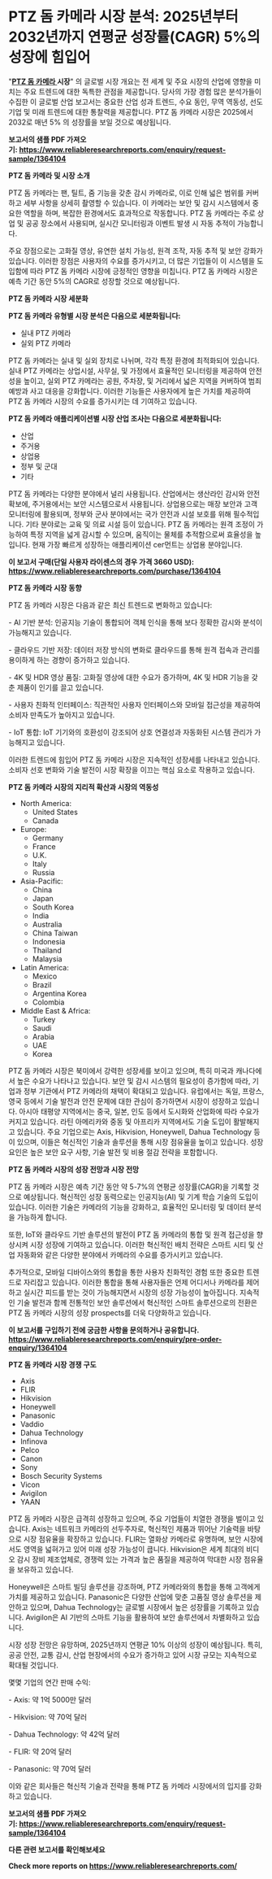 <p><h1>PTZ 돔 카메라 시장 분석: 2025년부터 2032년까지 연평균 성장률(CAGR) 5%의 성장에 힘입어</h1></p><p>"<strong><a href="https://www.reliableresearchreports.com/global-ptz-dome-camera-market-r1364104?utm_campaign=105&utm_medium=7&utm_source=Github&utm_content=ia&utm_term=03032025&utm_id=ptz-dome-camera">PTZ 돔 카메라&nbsp;</a></strong><strong>시장</strong>" 의 글로벌 시장 개요는 전 세계 및 주요 시장의 산업에 영향을 미치는 주요 트렌드에 대한 독특한 관점을 제공합니다. 당사의 가장 경험 많은 분석가들이 수집한 이 글로벌 산업 보고서는 중요한 산업 성과 트렌드, 수요 동인, 무역 역동성, 선도 기업 및 미래 트렌드에 대한 통찰력을 제공합니다. PTZ 돔 카메라 시장은 2025에서 2032로 매년 5% 의 성장률을 보일 것으로 예상됩니다.&nbsp;</p>
<p><strong>보고서의 샘플 PDF 가져오기:&nbsp;<a href="https://www.reliableresearchreports.com/enquiry/request-sample/1364104?utm_campaign=105&utm_medium=7&utm_source=Github&utm_content=ia&utm_term=03032025&utm_id=ptz-dome-camera">https://www.reliableresearchreports.com/enquiry/request-sample/1364104</a></strong></p>
<p><strong>PTZ 돔 카메라 및 시장 소개</strong></p>
<p><p>PTZ 돔 카메라는 팬, 틸트, 줌 기능을 갖춘 감시 카메라로, 이로 인해 넓은 범위를 커버하고 세부 사항을 상세히 촬영할 수 있습니다. 이 카메라는 보안 및 감시 시스템에서 중요한 역할을 하며, 복잡한 환경에서도 효과적으로 작동합니다. PTZ 돔 카메라는 주로 상업 및 공공 장소에서 사용되며, 실시간 모니터링과 이벤트 발생 시 자동 추적이 가능합니다. </p><p>주요 장점으로는 고화질 영상, 유연한 설치 가능성, 원격 조작, 자동 추적 및 보안 강화가 있습니다. 이러한 장점은 사용자의 수요를 증가시키고, 더 많은 기업들이 이 시스템을 도입함에 따라 PTZ 돔 카메라 시장에 긍정적인 영향을 미칩니다. PTZ 돔 카메라 시장은 예측 기간 동안 5%의 CAGR로 성장할 것으로 예상됩니다.</p></p>
<p><strong>PTZ 돔 카메라 시장 세분화</strong></p>
<p><strong>PTZ 돔 카메라 유형별 시장 분석은 다음으로 세분화됩니다:</strong></p>
<p><ul><li>실내 PTZ 카메라</li><li>실외 PTZ 카메라</li></ul></p>
<p><p>PTZ 돔 카메라는 실내 및 실외 장치로 나뉘며, 각각 특정 환경에 최적화되어 있습니다. 실내 PTZ 카메라는 상업시설, 사무실, 및 가정에서 효율적인 모니터링을 제공하여 안전성을 높이고, 실외 PTZ 카메라는 공원, 주차장, 및 거리에서 넓은 지역을 커버하여 범죄 예방과 사고 대응을 강화합니다. 이러한 기능들은 사용자에게 높은 가치를 제공하여 PTZ 돔 카메라 시장의 수요를 증가시키는 데 기여하고 있습니다.</p></p>
<p><strong>PTZ 돔 카메라 애플리케이션별 시장 산업 조사는 다음으로 세분화됩니다:</strong></p>
<p><ul><li>산업</li><li>주거용</li><li>상업용</li><li>정부 및 군대</li><li>기타</li></ul></p>
<p><p>PTZ 돔 카메라는 다양한 분야에서 널리 사용됩니다. 산업에서는 생산라인 감시와 안전 확보에, 주거용에서는 보안 시스템으로서 사용됩니다. 상업용으로는 매장 보안과 고객 모니터링에 활용되며, 정부와 군사 분야에서는 국가 안전과 시설 보호를 위해 필수적입니다. 기타 분야로는 교육 및 의료 시설 등이 있습니다. PTZ 돔 카메라는 원격 조정이 가능하여 특정 지역을 넓게 감시할 수 있으며, 움직이는 물체를 추적함으로써 효율성을 높입니다. 현재 가장 빠르게 성장하는 애플리케이션 сег먼트는 상업용 분야입니다.</p></p>
<p><strong>이 보고서 구매(단일 사용자 라이센스의 경우 가격 3660 USD): <a href="https://www.reliableresearchreports.com/purchase/1364104?utm_campaign=105&utm_medium=7&utm_source=Github&utm_content=ia&utm_term=03032025&utm_id=ptz-dome-camera">https://www.reliableresearchreports.com/purchase/1364104</a></strong></p>
<p><strong>PTZ 돔 카메라 시장 동향</strong></p>
<p><p>PTZ 돔 카메라 시장은 다음과 같은 최신 트렌드로 변화하고 있습니다:</p><p>- AI 기반 분석: 인공지능 기술이 통합되어 객체 인식을 통해 보다 정확한 감시와 분석이 가능해지고 있습니다.  </p><p>- 클라우드 기반 저장: 데이터 저장 방식의 변화로 클라우드를 통해 원격 접속과 관리를 용이하게 하는 경향이 증가하고 있습니다.  </p><p>- 4K 및 HDR 영상 품질: 고화질 영상에 대한 수요가 증가하며, 4K 및 HDR 기능을 갖춘 제품이 인기를 끌고 있습니다.  </p><p>- 사용자 친화적 인터페이스: 직관적인 사용자 인터페이스와 모바일 접근성을 제공하여 소비자 만족도가 높아지고 있습니다.  </p><p>- IoT 통합: IoT 기기와의 호환성이 강조되어 상호 연결성과 자동화된 시스템 관리가 가능해지고 있습니다.  </p><p>이러한 트렌드에 힘입어 PTZ 돔 카메라 시장은 지속적인 성장세를 나타내고 있습니다. 소비자 선호 변화와 기술 발전이 시장 확장을 이끄는 핵심 요소로 작용하고 있습니다.</p></p>
<p><strong>PTZ 돔 카메라 시장의 지리적 확산과 시장의 역동성</strong></p>
<p><ul>
    <li>
        North America:
        <ul>
            <li>United States</li>
            <li>Canada</li>
        </ul>
    </li>
    <li>
        Europe:
        <ul>
            <li>Germany</li>
            <li>France</li>
            <li>U.K.</li>
            <li>Italy</li>
            <li>Russia</li>
        </ul>
    </li>
    <li>
        Asia-Pacific:
        <ul>
            <li>China</li>
            <li>Japan</li>
            <li>South Korea</li>
            <li>India</li>
            <li>Australia</li>
            <li>China Taiwan</li>
            <li>Indonesia</li>
            <li>Thailand</li>
            <li>Malaysia</li>
        </ul>
    </li>
    <li>
        Latin America:
        <ul>
            <li>Mexico</li>
            <li>Brazil</li>
            <li>Argentina Korea</li>
            <li>Colombia</li>
        </ul>
    </li>
    <li>
        Middle East & Africa:
        <ul>
            <li>Turkey</li>
            <li>Saudi</li>
            <li>Arabia</li>
            <li>UAE</li>
            <li>Korea</li>
        </ul>
    </li>
    </ul></p>
<p><p>PTZ 돔 카메라 시장은 북미에서 강력한 성장세를 보이고 있으며, 특히 미국과 캐나다에서 높은 수요가 나타나고 있습니다. 보안 및 감시 시스템의 필요성이 증가함에 따라, 기업과 정부 기관에서 PTZ 카메라의 채택이 확대되고 있습니다. 유럽에서는 독일, 프랑스, 영국 등에서 기술 발전과 안전 문제에 대한 관심이 증가하면서 시장이 성장하고 있습니다. 아시아 태평양 지역에서는 중국, 일본, 인도 등에서 도시화와 산업화에 따라 수요가 커지고 있습니다. 라틴 아메리카와 중동 및 아프리카 지역에서도 기술 도입이 활발해지고 있습니다. 주요 기업으로는 Axis, Hikvision, Honeywell, Dahua Technology 등이 있으며, 이들은 혁신적인 기술과 솔루션을 통해 시장 점유율을 높이고 있습니다. 성장 요인은 높은 보안 요구 사항, 기술 발전 및 비용 절감 전략을 포함합니다.</p></p>
<p><strong>PTZ 돔 카메라 시장의 성장 전망과 시장 전망</strong></p>
<p><p>PTZ 돔 카메라 시장은 예측 기간 동안 약 5-7%의 연평균 성장률(CAGR)을 기록할 것으로 예상됩니다. 혁신적인 성장 동력으로는 인공지능(AI) 및 기계 학습 기술의 도입이 있습니다. 이러한 기술은 카메라의 기능을 강화하고, 효율적인 모니터링 및 데이터 분석을 가능하게 합니다.</p><p>또한, IoT와 클라우드 기반 솔루션의 발전이 PTZ 돔 카메라의 통합 및 원격 접근성을 향상시켜 시장 성장에 기여하고 있습니다. 이러한 혁신적인 배치 전략은 스마트 시티 및 산업 자동화와 같은 다양한 분야에서 카메라의 수요를 증가시키고 있습니다.</p><p>추가적으로, 모바일 디바이스와의 통합을 통한 사용자 친화적인 경험 또한 중요한 트렌드로 자리잡고 있습니다. 이러한 통합을 통해 사용자들은 언제 어디서나 카메라를 제어하고 실시간 피드를 받는 것이 가능해지면서 시장의 성장 가능성이 높아집니다. 지속적인 기술 발전과 함께 전통적인 보안 솔루션에서 혁신적인 스마트 솔루션으로의 전환은 PTZ 돔 카메라 시장의 성장 prospects를 더욱 다양화하고 있습니다.</p></p>
<p><strong>이 보고서를 구입하기 전에 궁금한 사항을 문의하거나 공유합니다. <a href="https://www.reliableresearchreports.com/enquiry/pre-order-enquiry/1364104?utm_campaign=105&utm_medium=7&utm_source=Github&utm_content=ia&utm_term=03032025&utm_id=ptz-dome-camera">https://www.reliableresearchreports.com/enquiry/pre-order-enquiry/1364104</a></strong></p>
<p><strong>PTZ 돔 카메라 시장 경쟁 구도</strong></p>
<p><ul><li>Axis</li><li>FLIR</li><li>Hikvision</li><li>Honeywell</li><li>Panasonic</li><li>Vaddio</li><li>Dahua Technology</li><li>Infinova</li><li>Pelco</li><li>Canon</li><li>Sony</li><li>Bosch Security Systems</li><li>Vicon</li><li>Avigilon</li><li>YAAN</li></ul></p>
<p><p>PTZ 돔 카메라 시장은 급격히 성장하고 있으며, 주요 기업들이 치열한 경쟁을 벌이고 있습니다. Axis는 네트워크 카메라의 선두주자로, 혁신적인 제품과 뛰어난 기술력을 바탕으로 시장 점유율을 확장하고 있습니다. FLIR는 열화상 카메라로 유명하며, 보안 시장에서도 영역을 넓혀가고 있어 미래 성장 가능성이 큽니다. Hikvision은 세계 최대의 비디오 감시 장비 제조업체로, 경쟁력 있는 가격과 높은 품질을 제공하여 막대한 시장 점유율을 보유하고 있습니다.</p><p>Honeywell은 스마트 빌딩 솔루션을 강조하며, PTZ 카메라와의 통합을 통해 고객에게 가치를 제공하고 있습니다. Panasonic은 다양한 산업에 맞춘 고품질 영상 솔루션을 제안하고 있으며, Dahua Technology는 글로벌 시장에서 높은 성장률을 기록하고 있습니다. Avigilon은 AI 기반의 스마트 기능을 활용하여 보안 솔루션에서 차별화하고 있습니다.</p><p>시장 성장 전망은 유망하며, 2025년까지 연평균 10% 이상의 성장이 예상됩니다. 특히, 공공 안전, 교통 감시, 산업 현장에서의 수요가 증가하고 있어 시장 규모는 지속적으로 확대될 것입니다.</p><p>몇몇 기업의 연간 판매 수익:</p><p>- Axis: 약 1억 5000만 달러</p><p>- Hikvision: 약 70억 달러</p><p>- Dahua Technology: 약 42억 달러  </p><p>- FLIR: 약 20억 달러  </p><p>- Panasonic: 약 70억 달러  </p><p>이와 같은 회사들은 혁신적 기술과 전략을 통해 PTZ 돔 카메라 시장에서의 입지를 강화하고 있습니다.</p></p>
<p><strong>보고서의 샘플 PDF 가져오기:&nbsp;<a href="https://www.reliableresearchreports.com/enquiry/request-sample/1364104?utm_campaign=105&utm_medium=7&utm_source=Github&utm_content=ia&utm_term=03032025&utm_id=ptz-dome-camera">https://www.reliableresearchreports.com/enquiry/request-sample/1364104</a></strong></p>
<p><strong></strong></p>
<p><strong></strong></p>
<p><strong></strong></p>
<p><strong></strong></p>
<p><strong>다른 관련 보고서를 확인해보세요</strong></p>
<p><strong>Check more reports on <a href="https://www.reliableresearchreports.com/?utm_campaign=105&utm_medium=7&utm_source=Github&utm_content=ia&utm_term=03032025&utm_id=ptz-dome-camera">https://www.reliableresearchreports.com/</a></strong></p>
<p></p>
